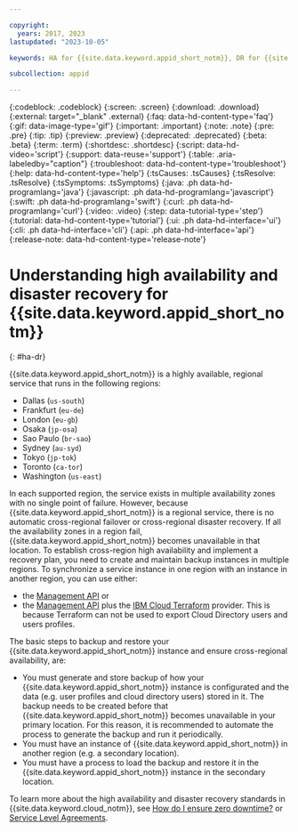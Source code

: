 ```yaml
---

copyright:
  years: 2017, 2023
lastupdated: "2023-10-05"

keywords: HA for {{site.data.keyword.appid_short_notm}}, DR for {{site.data.keyword.appid_short_notm}}, high availability for {{site.data.keyword.appid_short_notm}}, disaster recovery for {{site.data.keyword.appid_short_notm}}, failover for {{site.data.keyword.appid_short_notm}}

subcollection: appid

---
```


{:codeblock: .codeblock}
{:screen: .screen}
{:download: .download}
{:external: target="_blank" .external}
{:faq: data-hd-content-type='faq'}
{:gif: data-image-type='gif'}
{:important: .important}
{:note: .note}
{:pre: .pre}
{:tip: .tip}
{:preview: .preview}
{:deprecated: .deprecated}
{:beta: .beta}
{:term: .term}
{:shortdesc: .shortdesc}
{:script: data-hd-video='script'}
{:support: data-reuse='support'}
{:table: .aria-labeledby="caption"}
{:troubleshoot: data-hd-content-type='troubleshoot'}
{:help: data-hd-content-type='help'}
{:tsCauses: .tsCauses}
{:tsResolve: .tsResolve}
{:tsSymptoms: .tsSymptoms}
{:java: .ph data-hd-programlang='java'}
{:javascript: .ph data-hd-programlang='javascript'}
{:swift: .ph data-hd-programlang='swift'}
{:curl: .ph data-hd-programlang='curl'}
{:video: .video}
{:step: data-tutorial-type='step'}
{:tutorial: data-hd-content-type='tutorial'}
{:ui: .ph data-hd-interface='ui'}
{:cli: .ph data-hd-interface='cli'}
{:api: .ph data-hd-interface='api'}
{:release-note: data-hd-content-type='release-note'}

# Understanding high availability and disaster recovery for {{site.data.keyword.appid_short_notm}}
{: #ha-dr}

{{site.data.keyword.appid_short_notm}} is a highly available, regional service that runs in the following regions:

* Dallas (`us-south`)
* Frankfurt (`eu-de`)
* London (`eu-gb`)
* Osaka (`jp-osa`)
* Sao Paulo (`br-sao`)
* Sydney (`au-syd`)
* Tokyo (`jp-tok`)
* Toronto (`ca-tor`)
* Washington (`us-east`)

In each supported region, the service exists in multiple availability zones with no single point of failure. However, because {{site.data.keyword.appid_short_notm}} is a regional service, there is no automatic cross-regional failover or cross-regional disaster recovery. If all the availability zones in a region fail, {{site.data.keyword.appid_short_notm}} becomes unavailable in that location. To establish cross-region high availability and implement a recovery plan, you need to create and maintain backup instances in multiple regions. To synchronize a service instance in one region with an instance in another region, you can use either:
- the [Management API](https://us-south.appid.cloud.ibm.com/swagger-ui/#/)
or
- the [Management API](https://us-south.appid.cloud.ibm.com/swagger-ui/#/) plus the [IBM Cloud Terraform](https://registry.terraform.io/providers/IBM-Cloud/ibm/latest/docs) provider. This is because Terraform can not be used to export Cloud Directory users and users profiles.

The basic steps to backup and restore your {{site.data.keyword.appid_short_notm}} instance and ensure cross-regional availability, are:
-	You must generate and store backup of how your {{site.data.keyword.appid_short_notm}} instance is configurated and the data (e.g. user profiles and cloud directory users) stored in it. The backup needs to be created before that {{site.data.keyword.appid_short_notm}} becomes unavailable in your primary location. For this reason, it is recommended to automate the process to generate the backup and run it periodically.
-	You must have an instance of {{site.data.keyword.appid_short_notm}} in another region (e.g. a secondary location).
-	You must have a process to load the backup and restore it in the {{site.data.keyword.appid_short_notm}} instance in the secondary location.

To learn more about the high availability and disaster recovery standards in {{site.data.keyword.cloud_notm}}, see [How do I ensure zero downtime?](/docs/overview?topic=overview-zero-downtime) or [Service Level Agreements](/docs/overview?topic=overview-slas).
